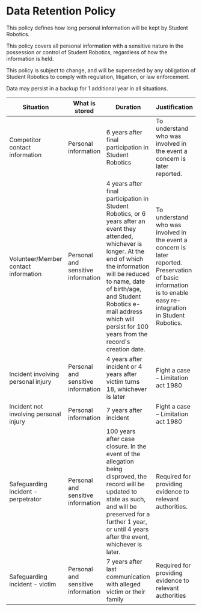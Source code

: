 # Data Retention Policy

This policy defines how long personal information will be kept by Student Robotics.

This policy covers all personal information with a sensitive nature in the possession or control of Student Robotics, regardless of how the information is held.

This policy is subject to change, and will be superseded by any obligation of Student Robotics to comply with regulation, litigation, or law enforcement.

Data may persist in a backup for 1 additional year in all situations.

| Situation                      | What is stored | Duration | Justification |
| ------------------------------ | -------------- | -------- | ------------- |
| Competitor contact information | Personal information | 6 years after final participation in Student Robotics  | To understand who was involved in the event a concern is later reported. |
| Volunteer/Member contact information | Personal and sensitive information | 4 years after final participation in Student Robotics, or 6 years after an event they attended, whichever is longer. At the end of which the information will be reduced to name, date of birth/age, and Student Robotics e-mail address which will persist for 100 years from the record's creation date. | To understand who was involved in the event a concern is later reported.<br> Preservation of basic information is to enable easy re-integration in Student Robotics. |
| Incident involving personal injury | Personal and sensitive information | 4 years after incident or 4 years after victim turns 18, whichever is later | Fight a case – Limitation act 1980 |
| Incident not involving personal injury | Personal information | 7 years after incident | Fight a case – Limitation act 1980 |
| Safeguarding incident - perpetrator | Personal and sensitive information | 100 years after case closure. In the event of the allegation being disproved, the record will be updated to state as such, and will be preserved for a further 1 year, or until 4 years after the event, whichever is later. | Required for providing evidence to relevant authorities. |
| Safeguarding incident - victim | Personal and sensitive information | 7 years after last communication with alleged victim or their family | Required for providing evidence to relevant authorities |
